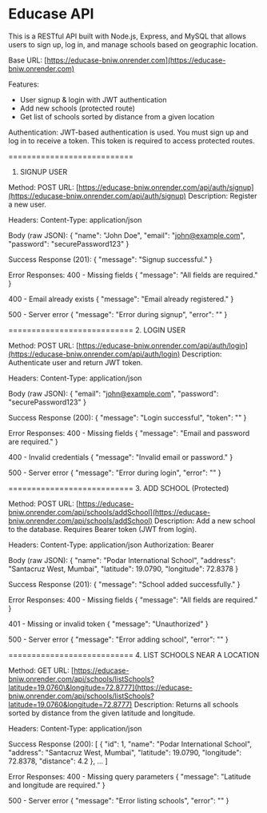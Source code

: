 

# Educase API

This is a RESTful API built with Node.js, Express, and MySQL that allows users to sign up, log in, and manage schools based on geographic location.

Base URL:
[https://educase-bniw.onrender.com](https://educase-bniw.onrender.com)

Features:

* User signup & login with JWT authentication
* Add new schools (protected route)
* Get list of schools sorted by distance from a given location

Authentication:
JWT-based authentication is used. You must sign up and log in to receive a token. This token is required to access protected routes.

\===========================

1. SIGNUP USER

Method: POST
URL: [https://educase-bniw.onrender.com/api/auth/signup](https://educase-bniw.onrender.com/api/auth/signup)
Description: Register a new user.

Headers:
Content-Type: application/json

Body (raw JSON):
{
"name": "John Doe",
"email": "[john@example.com](mailto:john@example.com)",
"password": "securePassword123"
}

Success Response (201):
{
"message": "Signup successful."
}

Error Responses:
400 - Missing fields
{
"message": "All fields are required."
}

400 - Email already exists
{
"message": "Email already registered."
}

500 - Server error
{
"message": "Error during signup",
"error": ""
}

\===========================
2\. LOGIN USER

Method: POST
URL: [https://educase-bniw.onrender.com/api/auth/login](https://educase-bniw.onrender.com/api/auth/login)
Description: Authenticate user and return JWT token.

Headers:
Content-Type: application/json

Body (raw JSON):
{
"email": "[john@example.com](mailto:john@example.com)",
"password": "securePassword123"
}

Success Response (200):
{
"message": "Login successful",
"token": "<JWT Token>"
}

Error Responses:
400 - Missing fields
{
"message": "Email and password are required."
}

400 - Invalid credentials
{
"message": "Invalid email or password."
}

500 - Server error
{
"message": "Error during login",
"error": ""
}

\===========================
3\. ADD SCHOOL (Protected)

Method: POST
URL: [https://educase-bniw.onrender.com/api/schools/addSchool](https://educase-bniw.onrender.com/api/schools/addSchool)
Description: Add a new school to the database. Requires Bearer token (JWT from login).

Headers:
Content-Type: application/json
Authorization: Bearer <JWT Token>

Body (raw JSON):
{
"name": "Podar International School",
"address": "Santacruz West, Mumbai",
"latitude": 19.0790,
"longitude": 72.8378
}

Success Response (201):
{
"message": "School added successfully."
}

Error Responses:
400 - Missing fields
{
"message": "All fields are required."
}

401 - Missing or invalid token
{
"message": "Unauthorized"
}

500 - Server error
{
"message": "Error adding school",
"error": ""
}

\===========================
4\. LIST SCHOOLS NEAR A LOCATION

Method: GET
URL: [https://educase-bniw.onrender.com/api/schools/listSchools?latitude=19.0760\&longitude=72.8777](https://educase-bniw.onrender.com/api/schools/listSchools?latitude=19.0760&longitude=72.8777)
Description: Returns all schools sorted by distance from the given latitude and longitude.

Headers:
Content-Type: application/json

Success Response (200):
\[
{
"id": 1,
"name": "Podar International School",
"address": "Santacruz West, Mumbai",
"latitude": 19.0790,
"longitude": 72.8378,
"distance": 4.2
},
...
]

Error Responses:
400 - Missing query parameters
{
"message": "Latitude and longitude are required."
}

500 - Server error
{
"message": "Error listing schools",
"error": ""
}

